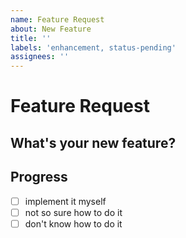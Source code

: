 ```yaml
---
name: Feature Request
about: New Feature
title: ''
labels: 'enhancement, status-pending'
assignees: ''
---
```

# Feature Request
## What's your new feature?
## Progress
 - [ ] implement it myself
 - [ ] not so sure how to do it
 - [ ] don't know how to do it
